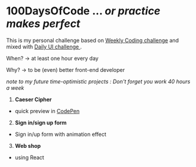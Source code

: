 # 100DaysOfCode ... *or practice makes perfect*

This is my personal challenge based on [Weekly Coding challenge](https://www.florin-pop.com/blog/2019/03/weekly-coding-challenge/) and mixed with [Daily UI challenge ](https://www.dailyui.co/).

When? -> at least one hour every day

Why? -> to be (even) better front-end developer

*note to my future time-optimistic projects : Don't forget you work 40 hours a week*

1. **Caeser Cipher**
  * quick preview in [CodePen](https://codepen.io/AnnaFaix/pen/YLNvmK?editors=0010)
2. **Sign in/sign up form**
  * Sign in/up form with animation effect 
3. **Web shop**
  * using React